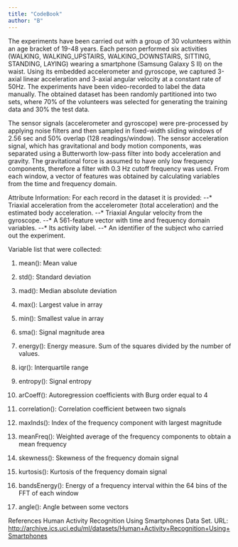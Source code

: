 ```yaml
---
title: "CodeBook"
author: "B"
---
```


The experiments have been carried out with a group of 30 volunteers within an age bracket of 19-48 years. Each person performed six activities (WALKING, WALKING_UPSTAIRS, WALKING_DOWNSTAIRS, SITTING, STANDING, LAYING) wearing a smartphone (Samsung Galaxy S II) on the waist. Using its embedded accelerometer and gyroscope, we captured 3-axial linear acceleration and 3-axial angular velocity at a constant rate of 50Hz. The experiments have been video-recorded to label the data manually. The obtained dataset has been randomly partitioned into two sets, where 70% of the volunteers was selected for generating the training data and 30% the test data. 

The sensor signals (accelerometer and gyroscope) were pre-processed by applying noise filters and then sampled in fixed-width sliding windows of 2.56 sec and 50% overlap (128 readings/window). The sensor acceleration signal, which has gravitational and body motion components, was separated using a Butterworth low-pass filter into body acceleration and gravity. The gravitational force is assumed to have only low frequency components, therefore a filter with 0.3 Hz cutoff frequency was used. From each window, a vector of features was obtained by calculating variables from the time and frequency domain.


Attribute Information:
For each record in the dataset it is provided: 
--* Triaxial acceleration from the accelerometer (total acceleration) and the estimated body acceleration. 
--* Triaxial Angular velocity from the gyroscope. 
--* A 561-feature vector with time and frequency domain variables. 
--* Its activity label. 
--* An identifier of the subject who carried out the experiment.


Variable list that were collected:

1. mean(): Mean value

2. std(): Standard deviation

3. mad(): Median absolute deviation

4. max(): Largest value in array

5. min(): Smallest value in array

6. sma(): Signal magnitude area

7. energy(): Energy measure. Sum of the squares divided by the number of values.

8. iqr(): Interquartile range

9. entropy(): Signal entropy

10. arCoeff(): Autoregression coefficients with Burg order equal to 4

11. correlation(): Correlation coefficient between two signals

12. maxInds(): Index of the frequency component with largest magnitude

13. meanFreq(): Weighted average of the frequency components to obtain a mean frequency

14. skewness(): Skewness of the frequency domain signal

15. kurtosis(): Kurtosis of the frequency domain signal

16. bandsEnergy(): Energy of a frequency interval within the 64 bins of the FFT of each window

17. angle(): Angle between some vectors


References
<a name="uci-har"/>Human Activity Recognition Using Smartphones Data Set. URL: http://archive.ics.uci.edu/ml/datasets/Human+Activity+Recognition+Using+Smartphones
